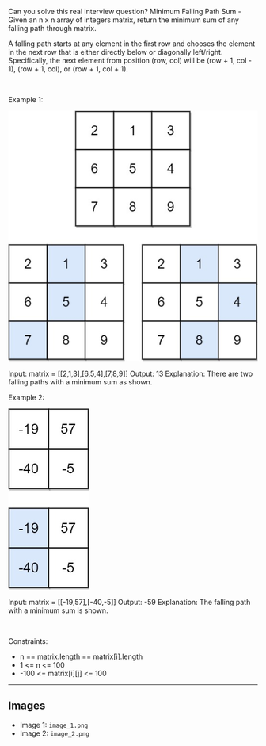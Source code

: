 Can you solve this real interview question? Minimum Falling Path Sum - Given an n x n array of integers matrix, return the minimum sum of any falling path through matrix.

A falling path starts at any element in the first row and chooses the element in the next row that is either directly below or diagonally left/right. Specifically, the next element from position (row, col) will be (row + 1, col - 1), (row + 1, col), or (row + 1, col + 1).

 

Example 1:

![Example 1](./image_1.png)


Input: matrix = [[2,1,3],[6,5,4],[7,8,9]]
Output: 13
Explanation: There are two falling paths with a minimum sum as shown.


Example 2:

![Example 2](./image_2.png)


Input: matrix = [[-19,57],[-40,-5]]
Output: -59
Explanation: The falling path with a minimum sum is shown.


 

Constraints:

 * n == matrix.length == matrix[i].length
 * 1 <= n <= 100
 * -100 <= matrix[i][j] <= 100

---

## Images

- Image 1: `image_1.png`
- Image 2: `image_2.png`
